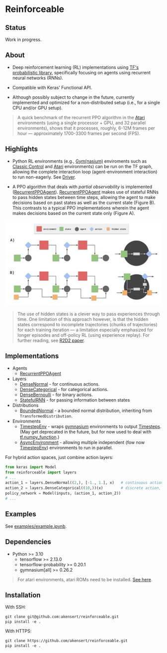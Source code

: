 # Reinforceable

## Status
Work in progress.

## About
- Deep reinforcement learning (RL) implementations using [TF's probabilistic library](https://www.tensorflow.org/probability), specifically focusing on agents using recurrent neural networks (RNNs).

- Compatible with Keras' Functional API.

- Although possibly subject to change in the future, currently implemented and optimized for a non-distributed setup (i.e., for a single CPU and/or GPU setup). 

> A quick benchmark of the recurrent PPO algorithm in the [Atari](https://gymnasium.farama.org/environments/atari/) environments (using a single processor + GPU, and 32 parallel environments), shows that it processes, roughly, 6-12M frames per hour &mdash; approximately 1700-3300 frames per second (FPS).  

## Highlights 

- Python RL environments (e.g., [Gym(nasium)](https://github.com/Farama-Foundation/Gymnasium) enviroments such as [Classic Control](https://gymnasium.farama.org/environments/classic_control/) and [Atari](https://gymnasium.farama.org/environments/atari/) environments) can be run on the TF graph, allowing the complete interaction loop (agent-environment interaction) to run non-eagerly. See [Driver](https://github.com/akensert/reinforceable/blob/main/reinforceable/driver.py).

- A PPO algorithm that deals with *partial observability* is implemented ([RecurrentPPOAgent](https://github.com/akensert/reinforceable/blob/main/reinforceable/agents/ppo/ppo_agent.py)). [RecurrentPPOAgent](https://github.com/akensert/reinforceable/blob/main/reinforceable/agents/ppo/ppo_agent.py) makes use of stateful RNNs to pass hidden states between time steps, allowing the agent to make decisions based on past states as well as the current state (Figure B). This contrasts to a typical PPO implementations wherein the agent makes decisions based on the current state only (Figure A).

<img src="https://github.com/akensert/reinforceable/blob/main/media/ppo.jpg" alt="PPO" width="800">

> The use of hidden states is a clever way to pass experiences through time. One limitation of this approach however, is that the hidden states correspond to incomplete trajectories (chunks of trajectories) for each training iteration &mdash; a limitation especially emphasized for longer episodes and off-policy RL (using experience replay). For further reading, see [R2D2 paper](https://openreview.net/pdf?id=r1lyTjAqYX).

## Implementations

- Agents
    - [RecurrentPPOAgent](https://github.com/akensert/reinforceable/blob/main/reinforceable/agents/ppo/ppo_agent.py)
- Layers
    - [DenseNormal](https://github.com/akensert/reinforceable/blob/main/reinforceable/layers/dense_normal.py)  - for continuous actions.
    - [DenseCategorical](https://github.com/akensert/reinforceable/blob/main/reinforceable/layers/dense_categorical.py) - for categorical actions.
    - [DenseBernoulli](https://github.com/akensert/reinforceable/blob/main/reinforceable/layers/dense_bernoulli.py) - for binary actions.
    - [StatefulRNN](https://github.com/akensert/reinforceable/blob/main/reinforceable/layers/stateful_rnn.py) - for passing information between states
- Distributions
    - [BoundedNormal](https://github.com/akensert/reinforceable/blob/main/reinforceable/distributions/bounded_normal.py) - a bounded normal distribution, inheriting from `TransformedDistribution`.
- Environments
    - [TimestepEnv](https://github.com/akensert/reinforceable/blob/main/reinforceable/envs/gym_wrappers.py) - wraps [gymnasium](https://gymnasium.farama.org/) environments to output [Timesteps](https://github.com/akensert/reinforceable/blob/main/reinforceable/timestep.py). (May get deprecated in the future, but for now used to deal with [tf.numpy_function](https://www.tensorflow.org/api_docs/python/tf/numpy_function).)
    - [AsyncEnvironment](https://github.com/akensert/reinforceable/blob/main/reinforceable/envs/async_env.py) - allowing multiple independent (fow now [TimestepEnv](https://github.com/akensert/reinforceable/blob/main/reinforceable/envs/gym_wrappers.py)) environments to run in parallel. 

For hybrid action spaces, just combine action layers:
```python
from keras import Model
from reinforceable import layers
# ... 
action_1 = layers.DenseNormal((2,), [-1., 1.], x)   # continuous action, dim=2
action_2 = layers.DenseCategorical((10,))(x)        # discrete action, n=10
policy_network = Model(inputs, (action_1, action_2))
# ...
```

## Examples

See [examples/example.ipynb](https://github.com/akensert/reinforceable/blob/main/examples/example.ipynb).

## Dependencies
- Python >= 3.10
    - tensorflow >= 2.13.0
    - tensorflow-probability >= 0.20.1
    - gymnasium[all] >= 0.26.2

> For atari environments, atari ROMs need to be installed. [See here](https://gymnasium.farama.org/environments/atari/).

## Installation
With SSH:
```
git clone git@github.com:akensert/reinforceable.git
pip install -e .
```
With HTTPS:
```
git clone https://github.com/akensert/reinforceable.git
pip install -e .
```

